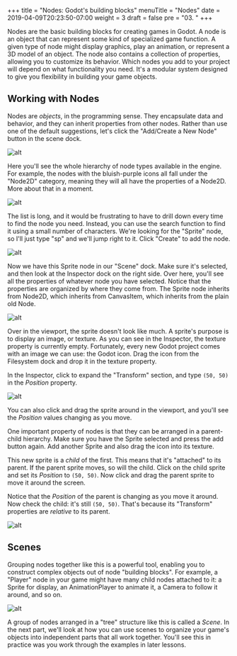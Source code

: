 +++
title = "Nodes: Godot's building blocks"
menuTitle = "Nodes"
date = 2019-04-09T20:23:50-07:00
weight = 3
draft = false
pre = "03. "
+++

Nodes are the basic building blocks for creating games in Godot. A node is an object that can represent some kind of specialized game function. A given type of node might display graphics, play an animation, or represent a 3D model of an object. The node also contains a collection of properties, allowing you to customize its behavior. Which nodes you add to your project will depend on what functionality you need. It's a modular system designed to give you flexibility in building your game objects.

## Working with Nodes

Nodes are _objects_, in the programming sense. They encapsulate data and behavior, and they can inherit properties from other nodes. Rather than use one of the default suggestions, let's click the "Add/Create a New Node" button in the scene dock.

![alt](/godot_recipes/3.x/img/101_01_newnode_button.png)

Here you'll see the whole hierarchy of node types available in the engine. For example, the nodes with the bluish-purple icons all fall under the "Node2D" category, meaning they will all have the properties of a Node2D. More about that in a moment.

![alt](/godot_recipes/3.x/img/101_01_new_node.png?width=400)

The list is long, and it would be frustrating to have to drill down every time to find the node you need. Instead, you can use the search function to find it using a small number of characters. We're looking for the "Sprite" node, so I'll just type "sp" and we'll jump right to it. Click "Create" to add the node.

![alt](/godot_recipes/3.x/img/101_01_sprite.gif)

Now we have this Sprite node in our "Scene" dock. Make sure it's selected, and then look at the Inspector dock on the right side. Over here, you'll see all the properties of whatever node you have selected. Notice that the properties are organized by where they come from. The Sprite node inherits from Node2D, which inherits from CanvasItem, which inherits from the plain old Node.

![alt](/godot_recipes/3.x/img/101_01_inspector.png?width=200)

Over in the viewport, the sprite doesn't look like much. A sprite's purpose is to display an image, or texture. As you can see in the Inspector, the texture property is currently empty. Fortunately, every new Godot project comes with an image we can use: the Godot icon. Drag the icon from the Filesystem dock and drop it in the texture property.

In the Inspector, click to expand the "Transform" section, and type `(50, 50)` in the _Position_ property.

![alt](/godot_recipes/3.x/img/101_01_transform.png)

You can also click and drag the sprite around in the viewport, and you'll see the _Position_ values changing as you move.

One important property of nodes is that they can be arranged in a parent-child hierarchy. Make sure you have the Sprite selected and press the add button again. Add another Sprite and also drag the icon into its texture.

This new sprite is a _child_ of the first. This means that it's "attached" to its parent. If the parent sprite moves, so will the child. Click on the child sprite and set its _Position_ to `(50, 50)`. Now click and drag the parent sprite to move it around the screen.

Notice that the _Position_ of the parent is changing as you move it around. Now check the child: it's still `(50, 50)`. That's because its "Transform" properties are _relative_ to its parent.

![alt](/godot_recipes/3.x/img/g101_01_spritemove.gif?width=250)

## Scenes

Grouping nodes together like this is a powerful tool, enabling you to construct complex objects out of node "building blocks". For example, a "Player" node in your game might have many child nodes attached to it: a Sprite for display, an AnimationPlayer to animate it, a Camera to follow it around, and so on.

![alt](/godot_recipes/3.x/img/101_01_scene_tree_example.png)

A group of nodes arranged in a "tree" structure like this is called a _Scene_. In the next part, we'll look at how you can use scenes to organize your game's objects into independent parts that all work together. You'll see this in practice was you work through the examples in later lessons.